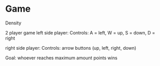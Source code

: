 # Game
Density 

2 player game
left side player: 
Controls: A = left, W = up, S = down, D = right

right side player: 
Controls: arrow buttons (up, left, right, down) 

Goal: whoever reaches maximum amount points wins
